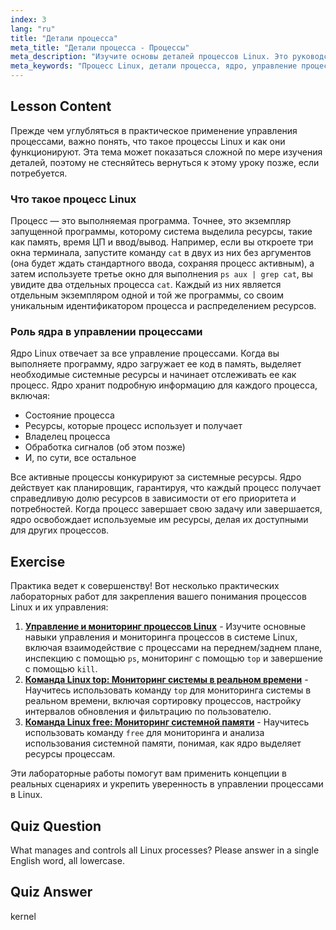 ```yaml
---
index: 3
lang: "ru"
title: "Детали процесса"
meta_title: "Детали процесса - Процессы"
meta_description: "Изучите основы деталей процессов Linux. Это руководство для начинающих объясняет, что такое процесс, как ядро Linux управляет процессами и выделяет системные ресурсы, такие как ЦП и память."
meta_keywords: "Процесс Linux, детали процесса, ядро, управление процессами, системные ресурсы, ps aux, ЦП, память, учебник Linux, руководство для начинающих"
---
```


## Lesson Content

Прежде чем углубляться в практическое применение управления процессами, важно понять, что такое процессы Linux и как они функционируют. Эта тема может показаться сложной по мере изучения деталей, поэтому не стесняйтесь вернуться к этому уроку позже, если потребуется.

### Что такое процесс Linux

Процесс — это выполняемая программа. Точнее, это экземпляр запущенной программы, которому система выделила ресурсы, такие как память, время ЦП и ввод/вывод. Например, если вы откроете три окна терминала, запустите команду `cat` в двух из них без аргументов (она будет ждать стандартного ввода, сохраняя процесс активным), а затем используете третье окно для выполнения `ps aux | grep cat`, вы увидите два отдельных процесса `cat`. Каждый из них является отдельным экземпляром одной и той же программы, со своим уникальным идентификатором процесса и распределением ресурсов.

### Роль ядра в управлении процессами

Ядро Linux отвечает за все управление процессами. Когда вы выполняете программу, ядро загружает ее код в память, выделяет необходимые системные ресурсы и начинает отслеживать ее как процесс. Ядро хранит подробную информацию для каждого процесса, включая:

- Состояние процесса
- Ресурсы, которые процесс использует и получает
- Владелец процесса
- Обработка сигналов (об этом позже)
- И, по сути, все остальное

Все активные процессы конкурируют за системные ресурсы. Ядро действует как планировщик, гарантируя, что каждый процесс получает справедливую долю ресурсов в зависимости от его приоритета и потребностей. Когда процесс завершает свою задачу или завершается, ядро освобождает используемые им ресурсы, делая их доступными для других процессов.

## Exercise

Практика ведет к совершенству! Вот несколько практических лабораторных работ для закрепления вашего понимания процессов Linux и их управления:

1. **[Управление и мониторинг процессов Linux](https://labex.io/ru/labs/comptia-manage-and-monitor-linux-processes-590864)** - Изучите основные навыки управления и мониторинга процессов в системе Linux, включая взаимодействие с процессами на переднем/заднем плане, инспекцию с помощью `ps`, мониторинг с помощью `top` и завершение с помощью `kill`.
2. **[Команда Linux top: Мониторинг системы в реальном времени](https://labex.io/ru/labs/linux-linux-top-command-real-time-system-monitoring-388500)** - Научитесь использовать команду `top` для мониторинга системы в реальном времени, включая сортировку процессов, настройку интервалов обновления и фильтрацию по пользователю.
3. **[Команда Linux free: Мониторинг системной памяти](https://labex.io/ru/labs/linux-linux-free-command-monitoring-system-memory-388496)** - Научитесь использовать команду `free` для мониторинга и анализа использования системной памяти, понимая, как ядро выделяет ресурсы процессам.

Эти лабораторные работы помогут вам применить концепции в реальных сценариях и укрепить уверенность в управлении процессами в Linux.

## Quiz Question

What manages and controls all Linux processes? Please answer in a single English word, all lowercase.

## Quiz Answer

kernel
